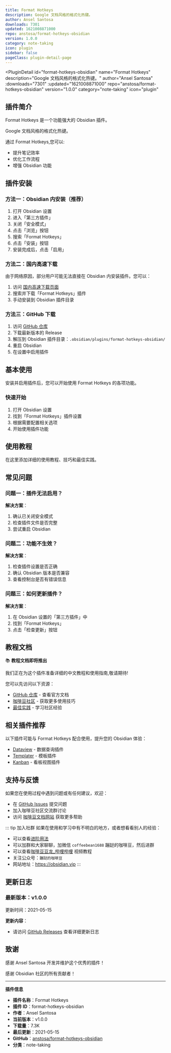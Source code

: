 ```yaml
---
title: Format Hotkeys
description: Google 文档风格的格式化热键。
author: Ansel Santosa
downloads: 7301
updated: 1621008871000
repo: anstosa/format-hotkeys-obsidian
version: 1.0.0
category: note-taking
icon: plugin
sidebar: false
pageClass: plugin-detail-page
---
```


<PluginDetail
  id="format-hotkeys-obsidian"
  name="Format Hotkeys"
  description="Google 文档风格的格式化热键。"
  author="Ansel Santosa"
  :downloads="7301"
  :updated="1621008871000"
  repo="anstosa/format-hotkeys-obsidian"
  version="1.0.0"
  category="note-taking"
  icon="plugin"
>

<!-- AUTO_GENERATED_START -->
## 插件简介

Format Hotkeys 是一个功能强大的 Obsidian 插件。

Google 文档风格的格式化热键。

通过 Format Hotkeys,您可以:

- 提升笔记效率
- 优化工作流程
- 增强 Obsidian 功能

<!-- AUTO_GENERATED_END -->

<!-- AUTO_GENERATED_START -->
## 插件安装

### 方法一：Obsidian 内安装（推荐）

1. 打开 Obsidian 设置
2. 进入「第三方插件」
3. 关闭「安全模式」
4. 点击「浏览」按钮
5. 搜索「Format Hotkeys」
6. 点击「安装」按钮
7. 安装完成后，点击「启用」

### 方法二：国内高速下载

由于网络原因，部分用户可能无法直接在 Obsidian 内安装插件。您可以：

1. 访问 [国内高速下载页面](/zh/documentation/obsidian-plugins-download.html)
2. 搜索并下载「Format Hotkeys」插件
3. 手动安装到 Obsidian 插件目录

### 方法三：GitHub 下载

1. 访问 [GitHub 仓库](https://github.com/anstosa/format-hotkeys-obsidian)
2. 下载最新版本的 Release
3. 解压到 Obsidian 插件目录：`.obsidian/plugins/format-hotkeys-obsidian/`
4. 重启 Obsidian
5. 在设置中启用插件

## 基本使用

安装并启用插件后，您可以开始使用 Format Hotkeys 的各项功能。

### 快速开始

1. 打开 Obsidian 设置
2. 找到「Format Hotkeys」插件设置
3. 根据需要配置相关选项
4. 开始使用插件功能

<!-- AUTO_GENERATED_END -->

<!-- CUSTOM_CONTENT_START:tutorial -->
## 使用教程

在这里添加详细的使用教程、技巧和最佳实践。

<!-- CUSTOM_CONTENT_END:tutorial -->

<!-- SHARED_CONTENT_START -->
## 常见问题

### 问题一：插件无法启用？

**解决方案**：
1. 确认已关闭安全模式
2. 检查插件文件是否完整
3. 尝试重启 Obsidian

### 问题二：功能不生效？

**解决方案**：
1. 检查插件设置是否正确
2. 确认 Obsidian 版本是否兼容
3. 查看控制台是否有错误信息

### 问题三：如何更新插件？

**解决方案**：
1. 在 Obsidian 设置的「第三方插件」中
2. 找到「Format Hotkeys」
3. 点击「检查更新」按钮

## 教程文档

📚 **教程文档即将推出**

我们正在为这个插件准备详细的中文教程和使用指南,敬请期待!

您可以先访问以下资源：
- [GitHub 仓库](https://github.com/anstosa/format-hotkeys-obsidian) - 查看官方文档
- [咖啡豆社区](/zh/bases/) - 获取更多使用技巧
- [最佳实践](/zh/best-practices/) - 学习社区经验

## 相关插件推荐

以下插件可能与 Format Hotkeys 配合使用，提升您的 Obsidian 体验：

- [Dataview](/zh/plugins/dataview.html) - 数据查询插件
- [Templater](/zh/plugins/templater-obsidian.html) - 模板插件
- [Kanban](/zh/plugins/obsidian-kanban.html) - 看板视图插件

## 支持与反馈

如果您在使用过程中遇到问题或有任何建议，欢迎：

- 在 [GitHub Issues](https://github.com/anstosa/format-hotkeys-obsidian/issues) 提交问题
- 加入咖啡豆社区交流群讨论
- 访问 [咖啡豆文档网站](https://obsidian.vip) 获取更多帮助

::: tip 加入社群
如果在使用和学习中有不明白的地方，或者想看看别人的经验：
- 可以查看[进阶用法](/zh/advanced)
- 可以加群和大家聊聊，加微信 `coffeebean1688` 蹦跶的咖啡豆，然后进群
- 可以查看[咖啡豆豆龙_哔哩哔哩](https://space.bilibili.com/618777356) 视频教程
- 关注公众号：`蹦跶的咖啡豆`
- 网站地址：https://obsidian.vip
:::
<!-- SHARED_CONTENT_END -->

<!-- AUTO_GENERATED_START -->
## 更新日志

### 最新版本：v1.0.0

更新时间：2021-05-15

**更新内容**：
- 请访问 [GitHub Releases](https://github.com/anstosa/format-hotkeys-obsidian/releases) 查看详细更新日志

## 致谢

感谢 Ansel Santosa 开发并维护这个优秀的插件！

感谢 Obsidian 社区的所有贡献者！

---

**插件信息**
- **插件名称**：Format Hotkeys
- **插件 ID**：format-hotkeys-obsidian
- **作者**：Ansel Santosa
- **当前版本**：v1.0.0
- **下载量**：7.3K
- **最后更新**：2021-05-15
- **GitHub**：[anstosa/format-hotkeys-obsidian](https://github.com/anstosa/format-hotkeys-obsidian)
- **分类**：note-taking
<!-- AUTO_GENERATED_END -->

</PluginDetail>

